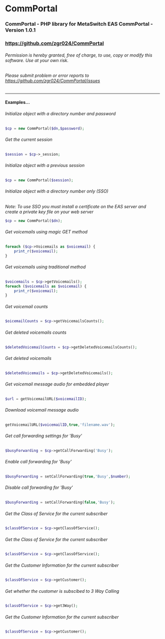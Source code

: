 CommPortal
==========

### CommPortal - PHP library for MetaSwitch EAS CommPortal - Version 1.0.1
### https://github.com/zgr024/CommPortal

###### Permission is hereby granted, free of charge, to use, copy or modify this software.  Use at your own risk.
###### Please submit problem or error reports to https://github.com/zgr024/CommPortal/issues
---
#### Examples... 
###### Initialize object with a directory number and password
```php
$cp = new CommPortal($dn,$password);
```	
###### Get the current session
```php
$session = $cp->_session;
```
###### Initialize object with a previous session
```php
$cp = new CommPortal($session);
```
###### Initialize object with a directory number only (SSO)
*Note: To use SSO you must install a certificate on the EAS server and create a private key file on your web server*
```php
$cp = new CommPortal($dn);
```
###### Get voicemails using magic GET method
```php
foreach ($cp->Voicemails as $voicemail) {
	print_r($voicemail);
}
```
###### Get voicemails using traditional method
```php
$voicemails = $cp->getVoicemails();
foreach ($voicemails as $voicemail) {
	print_r($voicemail);
}
```
###### Get voicemail counts
```php
$oicemailCounts = $cp->getVoicemailsCounts();
```
###### Get deleted voicemails counts
```php
$deletedVoicemailCounts = $cp->getDeletedVoicemailsCounts();
```
###### Get deleted voicemails
```php
$deletedVoicemails = $cp->getDeletedVoicemails();
```
###### Get voicemail message audio for embedded player
```PHP
$url = getVoicemailURL($voicemailID);
```
###### Download voicemail message audio
```PHP
getVoicemailURL($voicemailID,true,'filename.wav');
```
###### Get call forwarding settings for 'Busy'			
```php
$busyForwarding = $cp->getCallForwarding('Busy');
```
###### Enable call forwarding for 'Busy'
```php
$busyForwarding = setCallForwarding(true,'Busy',$number);
```
###### Disable call forwarding for 'Busy'
```php
$busyForwarding = setCallForwarding(false,'Busy');
```
###### Get the Class of Service for the current subscriber		
```php
$classOfService = $cp->getClassOfService();
```
###### Get the Class of Service for the current subscriber		
```php
$classOfService = $cp->getClassOfService();
```
###### Get the Customer Information for the current subscriber		
```php
$classOfService = $cp->getCustomer();
```
###### Get whether the customer is subscibed to 3 Way Calling	
```php
$classOfService = $cp->get3Way();
```
###### Get the Customer Information for the current subscriber		
```php
$classOfService = $cp->getCustomer();
```
